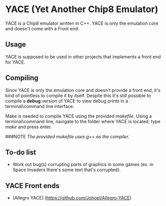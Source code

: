 YACE (Yet Another Chip8 Emulator)
=================================
YACE is a Chip8 emulator written in C++. YACE is only the emulation core and doesn't come with a Front end.

Usage
-----
YACE is supposed to be used in other projects that implements a front end for YACE.

Compiling
---------
Since YACE is only the emulation core and doesn't provide a front end, it's kind of pointless to compile it by itself. Despite this it's still possible to compile a **debug** version of YACE to view debug prints in a terminal\command line interface.

Make is needed to compile YACE using the provided *makefile*. Using a terminal\command line, navigate to the folder where YACE is located, type *make* and press enter.

###NOTE
*The provided makefile uses g++ as the compiler.*

To-do list
----------
+ Work out bug(s) corrupting parts of graphics in some games (ex. in Space Invaders there's some text that's corrupted).

YACE Front ends
---------
+ [Allegro YACE] (https://github.com/Johoel/Allegro-YACE)
